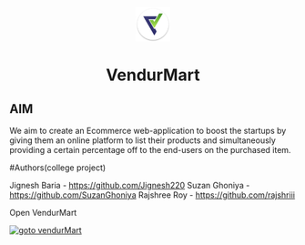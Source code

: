 <p align="center">
  <a href="">
    <img alt="Gatsby" src="https://github.com/Jignesh220/vendur_mart/blob/master/src/images/3.png" width="60" />
  </a>
</p>
<h1 align="center">
  VendurMart
</h1>

## AIM

We aim to create an Ecommerce web-application to boost the startups by giving them an online platform to list their products and simultaneously providing a certain percentage off to the end-users on the purchased item.

#Authors(college project)

Jignesh Baria - https://github.com/Jignesh220
Suzan Ghoniya - https://github.com/SuzanGhoniya
Rajshree Roy - https://github.com/rajshriii


Open VendurMart

[<img src="https://drive.google.com/file/d/1dwNXL4SMJ-jpHRvMRoX-xwyJ1Qzhg4Dw/view?usp=sharing" alt="goto vendurMart">]()
